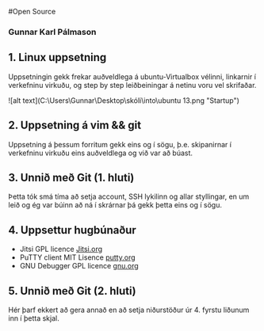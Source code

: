#Open Source

### Gunnar Karl Pálmason


## 1. Linux uppsetning

Uppsetningin gekk frekar auðveldlega á ubuntu-Virtualbox vélinni, linkarnir í verkefninu virkuðu, og step by step
leiðbeiningar á netinu voru vel skrifaðar.

![alt text](C:\Users\Gunnar\Desktop\skóli\into\ubuntu 13.png "Startup")

## 2. Uppsetning á vim && git

Uppsetning á þessum forritum gekk eins og í sögu, þ.e. skipanirnar í verkefninu virkuðu eins auðveldlega
og við var að búast.

## 3. Unnið með Git (1. hluti)

Þetta tók smá tíma að setja account, SSH lykilinn og allar styllingar, en um leið og ég var búinn að ná í 
skrárnar þá gekk þetta eins og í sögu.

## 4. Uppsettur hugbúnaður

* Jitsi GPL licence [Jitsi.org](https://github.com/jitsi/jitsi)
* PuTTY client MIT Lisence [putty.org](svn.tartarus.org/sgt/putty/)
* GNU Debugger GPL licence [gnu.org](sourceware.org/gdb/current/)
## 5. Unnið með Git (2. hluti)

Hér þarf ekkert að gera annað en að setja niðurstöður úr 4. fyrstu liðunum inn í þetta skjal.
